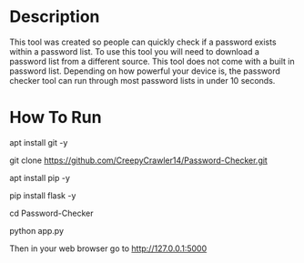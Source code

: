 # Description
This tool was created so people can quickly check if a password exists within a password list.
To use this tool you will need to download a password list from a different source.
This tool does not come with a built in password list.
Depending on how powerful your device is, the password checker tool can run through most password lists in under 10 seconds.

# How To Run 
apt install git -y

git clone https://github.com/CreepyCrawler14/Password-Checker.git

apt install pip -y

pip install flask -y

cd Password-Checker

python app.py

Then in your web browser go to http://127.0.0.1:5000
